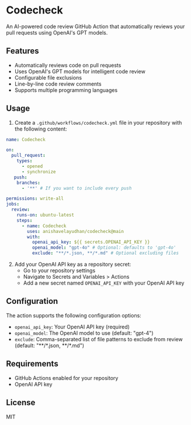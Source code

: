 # Codecheck

An AI-powered code review GitHub Action that automatically reviews your pull requests using OpenAI's GPT models.

## Features

- Automatically reviews code on pull requests
- Uses OpenAI's GPT models for intelligent code review
- Configurable file exclusions
- Line-by-line code review comments
- Supports multiple programming languages

## Usage

1. Create a `.github/workflows/codecheck.yml` file in your repository with the following content:

```yaml
name: Codecheck

on:
  pull_request:
    types:
      - opened
      - synchronize
   push: 
    branches:
      - '**' # If you want to include every push

permissions: write-all
jobs:
  review:
    runs-on: ubuntu-latest
    steps:
      - name: Codecheck
        uses: anishavelayudhan/codecheck@main
        with:
          openai_api_key: ${{ secrets.OPENAI_API_KEY }}
          openai_model: "gpt-4o" # Optional: defaults to 'gpt-4o'
          exclude: "**/*.json, **/*.md" # Optional excluding files
```

2. Add your OpenAI API key as a repository secret:
   - Go to your repository settings
   - Navigate to Secrets and Variables > Actions
   - Add a new secret named `OPENAI_API_KEY` with your OpenAI API key

## Configuration

The action supports the following configuration options:

- `openai_api_key`: Your OpenAI API key (required)
- `openai_model`: The OpenAI model to use (default: "gpt-4")
- `exclude`: Comma-separated list of file patterns to exclude from review (default: "**/\*.json, **/\*.md")

## Requirements

- GitHub Actions enabled for your repository
- OpenAI API key

## License

MIT
